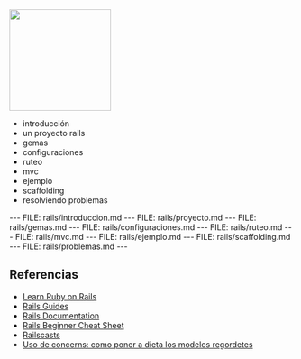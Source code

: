 <img src="static/rails.svg" height="180px" />

<div class="main-list">

* introducción
* un proyecto rails
* gemas
* configuraciones
* ruteo
* mvc
* ejemplo
* scaffolding
* resolviendo problemas
</div>
---
FILE: rails/introduccion.md
---
FILE: rails/proyecto.md
---
FILE: rails/gemas.md
---
FILE: rails/configuraciones.md
---
FILE: rails/ruteo.md
---
FILE: rails/mvc.md
---
FILE: rails/ejemplo.md
---
FILE: rails/scaffolding.md
---
FILE: rails/problemas.md
---

## Referencias

* [Learn Ruby on Rails](http://learn-rails.com/learn-ruby-on-rails.html)
* [Rails Guides](http://guides.rubyonrails.org/)
* [Rails Documentation](http://api.rubyonrails.org/)
* [Rails Beginner Cheat Sheet](http://pragtob.github.io/rails-beginner-cheatsheet/index.html)
* [Railscasts](http://railscasts.com/)
* [Uso de concerns: como poner a dieta los modelos regordetes](http://37signals.com/svn/posts/3372-put-chubby-models-on-a-diet-with-concerns)
